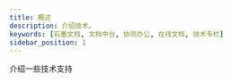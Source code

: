 ```yaml
---
title: 概述
description: 介绍技术。
keywords: [石墨文档, 文档中台, 协同办公, 在线文档, 技术专栏]
sidebar_position: 1
---
```

介绍一些技术支持

